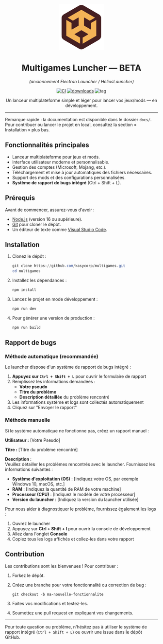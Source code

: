 <p align="center"><img src="./app/assets/images/SealCircle.png" width="150" height="150" alt="Multigames Luncher"></p>

<h1 align="center">Multigames Luncher — BETA</h1>

<p align="center"><em>(anciennement Electron Launcher / HeliosLauncher)</em></p>

<p align="center">
	<a href="https://github.com/kasycorp/multigames/actions"><img src="https://img.shields.io/github/actions/workflow/status/dscalzi/HeliosLauncher/build.yml?branch=master&style=for-the-badge" alt="CI"></a>
	<a href="https://github.com/kasycorp/multigames"><img src="https://img.shields.io/github/downloads/dscalzi/HeliosLauncher/total.svg?style=for-the-badge" alt="downloads"></a>
	<img src="https://forthebadge.com/images/badges/winter-is-coming.svg" height="28" alt="tag">
</p>

<p align="center">Un lanceur multiplateforme simple et léger pour lancer vos jeux/mods — en développement.</p>

---

Remarque rapide : la documentation est disponible dans le dossier <code>docs/</code>. Pour contribuer ou lancer le projet en local, consultez la section « Installation » plus bas.

## Fonctionnalités principales

- Lanceur multiplateforme pour jeux et mods.
- Interface utilisateur moderne et personnalisable.
- Gestion des comptes (Microsoft, Mojang, etc.).
- Téléchargement et mise à jour automatiques des fichiers nécessaires.
- Support des mods et des configurations personnalisées.
- **Système de rapport de bugs intégré** (Ctrl + Shift + L).

## Prérequis

Avant de commencer, assurez-vous d'avoir :

- [Node.js](https://nodejs.org/) (version 16 ou supérieure).
- [Git](https://git-scm.com/) pour cloner le dépôt.
- Un éditeur de texte comme [Visual Studio Code](https://code.visualstudio.com/).

## Installation

1. Clonez le dépôt :

   ```powershell
   git clone https://github.com/kasycorp/multigames.git
   cd multigames
   ```

2. Installez les dépendances :

   ```powershell
   npm install
   ```

3. Lancez le projet en mode développement :

   ```powershell
   npm run dev
   ```

4. Pour générer une version de production :

   ```powershell
   npm run build
   ```

## Rapport de bugs

### Méthode automatique (recommandée)
Le launcher dispose d'un système de rapport de bugs intégré :

1. **Appuyez sur `Ctrl + Shift + L`** pour ouvrir le formulaire de rapport
2. Remplissez les informations demandées :
   - **Votre pseudo**
   - **Titre du problème**
   - **Description détaillée** du problème rencontré
3. Les informations système et logs sont collectés automatiquement
4. Cliquez sur "Envoyer le rapport"

### Méthode manuelle
Si le système automatique ne fonctionne pas, créez un rapport manuel :

**Utilisateur :** [Votre Pseudo]

**Titre :** [Titre du problème rencontré]

**Description :**  
Veuillez détailler les problèmes rencontrés avec le launcher. Fournissez les informations suivantes :  
- **Système d'exploitation (OS)** : [Indiquez votre OS, par exemple Windows 10, macOS, etc.]  
- **RAM** : [Indiquez la quantité de RAM de votre machine]  
- **Processeur (CPU)** : [Indiquez le modèle de votre processeur]  
- **Version du launcher** : [Indiquez la version du launcher utilisée]  

Pour nous aider à diagnostiquer le problème, fournissez également les logs :  
1. Ouvrez le launcher  
2. Appuyez sur **Ctrl + Shift + I** pour ouvrir la console de développement  
3. Allez dans l'onglet **Console**  
4. Copiez tous les logs affichés et collez-les dans votre rapport  

## Contribution

Les contributions sont les bienvenues ! Pour contribuer :

1. Forkez le dépôt.
2. Créez une branche pour votre fonctionnalité ou correction de bug :

   ```powershell
   git checkout -b ma-nouvelle-fonctionnalite
   ```

3. Faites vos modifications et testez-les.
4. Soumettez une pull request en expliquant vos changements.

---

Pour toute question ou problème, n'hésitez pas à utiliser le système de rapport intégré (`Ctrl + Shift + L`) ou ouvrir une issue dans le dépôt GitHub.
